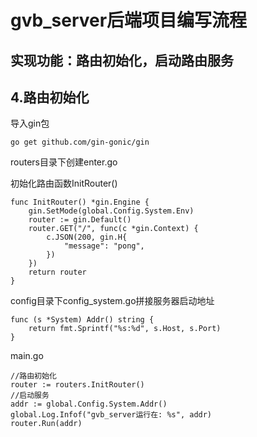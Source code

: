 # gvb_server后端项目编写流程

## 实现功能：路由初始化，启动路由服务

## 4.路由初始化

导入gin包

```
go get github.com/gin-gonic/gin
```

routers目录下创建enter.go

初始化路由函数InitRouter()

```
func InitRouter() *gin.Engine {
	gin.SetMode(global.Config.System.Env)
	router := gin.Default()
	router.GET("/", func(c *gin.Context) {
		c.JSON(200, gin.H{
			"message": "pong",
		})
	})
	return router
}
```

config目录下config_system.go拼接服务器启动地址

```
func (s *System) Addr() string {
	return fmt.Sprintf("%s:%d", s.Host, s.Port)
}
```

main.go

```
//路由初始化
router := routers.InitRouter()
//启动服务
addr := global.Config.System.Addr()
global.Log.Infof("gvb_server运行在: %s", addr)
router.Run(addr)
```

